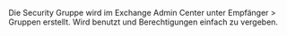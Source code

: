 Die Security Gruppe wird im Exchange Admin Center unter Empfänger > Gruppen erstellt.
Wird benutzt und Berechtigungen einfach zu vergeben.
